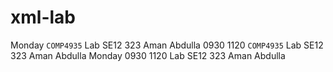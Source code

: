 # xml-lab

<TimeSlot start="0930" end="1120">
    <day>Monday</day>
    <code>COMP4935</code>
    <type>Lab</type>
    <building>SE12</building>
    <room>323</room>
    <instructor>Aman Abdulla</instructor>
</TimeSlot>
<DaySlot day="monday">
    <start>0930</start> 
    <end>1120</end>
    <code>COMP4935</code>
    <type>Lab</type>
    <building>SE12</building>
    <room>323</room>
    <instructor>Aman Abdulla</instructor>
</DaySlot>
<CourseSlot code="COMP4985">
    <day>Monday</day>
    <start>0930</start> 
    <end>1120</end>
    <type>Lab</type>
    <building>SE12</building>
    <room>323</room>
    <instructor>Aman Abdulla</instructor>
</CourseSlot>